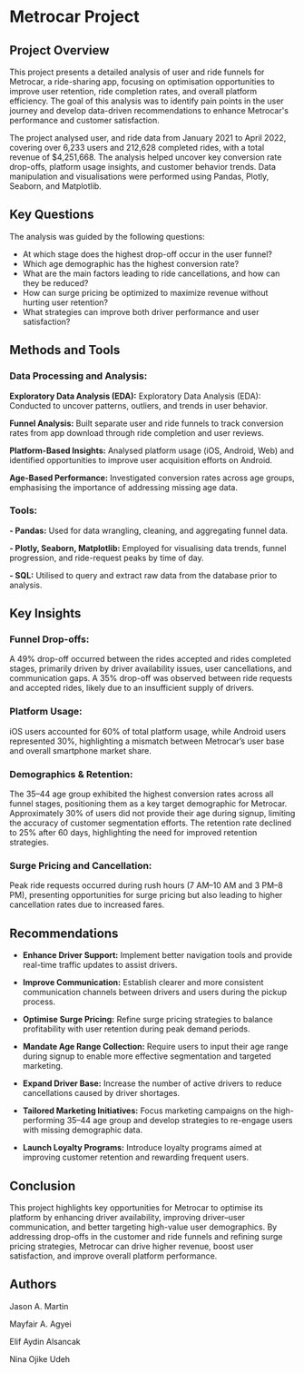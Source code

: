 # Metrocar Project

## Project Overview
This project presents a detailed analysis of user and ride funnels for Metrocar, a ride-sharing app, focusing on optimisation opportunities to improve user retention, ride completion rates, and overall platform efficiency. The goal of this analysis was to identify pain points in the user journey and develop data-driven recommendations to enhance Metrocar's performance and customer satisfaction.

The project analysed user, and ride data from January 2021 to April 2022, covering over 6,233 users and 212,628 completed rides, with a total revenue of $4,251,668. The analysis helped uncover key conversion rate drop-offs, platform usage insights, and customer behavior trends. Data manipulation and visualisations were performed using Pandas, Plotly, Seaborn, and Matplotlib.

## Key Questions
The analysis was guided by the following questions:

- At which stage does the highest drop-off occur in the user funnel?
- Which age demographic has the highest conversion rate?
- What are the main factors leading to ride cancellations, and how can they be reduced?
- How can surge pricing be optimized to maximize revenue without hurting user retention?
- What strategies can improve both driver performance and user satisfaction?

## Methods and Tools
### Data Processing and Analysis:

**Exploratory Data Analysis (EDA):** Exploratory Data Analysis (EDA): Conducted to uncover patterns, outliers, and trends in user behavior.

**Funnel Analysis:** Built separate user and ride funnels to track conversion rates from app download through ride completion and user reviews.

**Platform-Based Insights:** Analysed platform usage (iOS, Android, Web) and identified opportunities to improve user acquisition efforts on Android.

**Age-Based Performance:** Investigated conversion rates across age groups, emphasising the importance of addressing missing age data.

### Tools:

**- Pandas:** Used for data wrangling, cleaning, and aggregating funnel data.

**- Plotly, Seaborn, Matplotlib:** Employed for visualising data trends, funnel progression, and ride-request peaks by time of day.

**- SQL:**  Utilised to query and extract raw data from the database prior to analysis.

## Key Insights

### Funnel Drop-offs:
A 49% drop-off occurred between the rides accepted and rides completed stages, primarily driven by driver availability issues, user cancellations, and communication gaps.
A 35% drop-off was observed between ride requests and accepted rides, likely due to an insufficient supply of drivers.

### Platform Usage:
iOS users accounted for 60% of total platform usage, while Android users represented 30%, highlighting a mismatch between Metrocar’s user base and overall smartphone market share.

### Demographics & Retention:
The 35–44 age group exhibited the highest conversion rates across all funnel stages, positioning them as a key target demographic for Metrocar.
Approximately 30% of users did not provide their age during signup, limiting the accuracy of customer segmentation efforts.
The retention rate declined to 25% after 60 days, highlighting the need for improved retention strategies.

### Surge Pricing and Cancellation:
Peak ride requests occurred during rush hours (7 AM–10 AM and 3 PM–8 PM), presenting opportunities for surge pricing but also leading to higher cancellation rates due to increased fares.


## Recommendations

- **Enhance Driver Support:** Implement better navigation tools and provide real-time traffic updates to assist drivers.

- **Improve Communication:** Establish clearer and more consistent communication channels between drivers and users during the pickup process.
- **Optimise Surge Pricing:** Refine surge pricing strategies to balance profitability with user retention during peak demand periods.

- **Mandate Age Range Collection:** Require users to input their age range during signup to enable more effective segmentation and targeted marketing.

- **Expand Driver Base:** Increase the number of active drivers to reduce cancellations caused by driver shortages.

- **Tailored Marketing Initiatives:** Focus marketing campaigns on the high-performing 35–44 age group and develop strategies to re-engage users with missing demographic data.

- **Launch Loyalty Programs:** Introduce loyalty programs aimed at improving customer retention and rewarding frequent users.

## Conclusion
This project highlights key opportunities for Metrocar to optimise its platform by enhancing driver availability, improving driver–user communication, and better targeting high-value user demographics. By addressing drop-offs in the customer and ride funnels and refining surge pricing strategies, Metrocar can drive higher revenue, boost user satisfaction, and improve overall platform performance.


## Authors

Jason A. Martin

Mayfair A. Agyei

Elif Aydin Alsancak 

Nina Ojike Udeh
